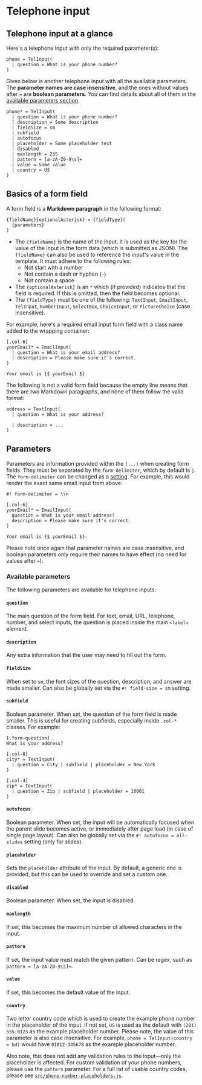 # Telephone input

## Telephone input at a glance

Here's a telephone input with only the required parameter(s):

```text
phone = TelInput(
  | question = What is your phone number?
)
```

Given below is another telephone input with all the available parameters. The **parameter names are case insensitive**, and the ones without values after `=` are **boolean parameters**. You can find details about all of them in the [available parameters section](#available-parameters).

```text
phone* = TelInput(
  | question = What is your phone number?
  | description = Some description
  | fieldSize = sm
  | subfield
  | autofocus
  | placeholder = Some placeholder text
  | disabled
  | maxlength = 255
  | pattern = [a-zA-Z0-9\s]+
  | value = Some value
  | country = US
)
```

## Basics of a form field

A form field is a **Markdown paragraph** in the following format:

```text
{fieldName}{optionalAsterisk} = {fieldType}(
  {parameters}
)
```

- The `{fieldName}` is the name of the input. It is used as the key for the value of the input in the form data (which is submitted as JSON). The `{fieldName}` can also be used to reference the input's value in the template. It must adhere to the following rules:
  - Not start with a number
  - Not contain a dash or hyphen (`-`)
  - Not contain a space
- The `{optionalAsterisk}` is an `*` which (if provided) indicates that the field is required. If this is omitted, then the field becomes optional.
- The `{fieldType}` must be one of the following: `TextInput`, `EmailInput`, `TelInput`, `NumberInput`, `SelectBox`, `ChoiceInput`, or `PictureChoice` (case insensitive).

For example, here's a required email input form field with a class name added to the wrapping container:

```text
[.col-6]
yourEmail* = EmailInput(
  | question = What is your email address?
  | description = Please make sure it's correct.
)

Your email is {$ yourEmail $}.
```

The following is not a valid form field because the empty line means that there are two Markdown paragraphs, and none of them follow the valid format:

```text
address = TextInput(
  | question = What is your address?

  | description = ...
)
```

## Parameters

Parameters are information provided within the `(...)` when creating form fields. They must be separated by the `form-delimiter`, which by default is `|`. The `form-delimiter` can be changed as a [setting](settings/). For example, this would render the exact same email input from above:

```text
#! form-delimiter = \\n

[.col-6]
yourEmail* = EmailInput(
  question = What is your email address?
  description = Please make sure it's correct.
)

Your email is {$ yourEmail $}.
```

Please note once again that parameter names are case insensitive, and boolean parameters only require their names to have effect (no need for values after `=`).

### Available parameters

The following parameters are available for telephone inputs:

#### `question`

The main question of the form field. For text, email, URL, telephone, number, and select inputs, the question is placed inside the main `<label>` element.

#### `description`

Any extra information that the user may need to fill out the form.

#### `fieldSize`

When set to `sm`, the font sizes of the question, description, and answer are made smaller. Can also be globally set via the `#! field-size = sm` setting.

#### `subfield`

Boolean parameter. When set, the question of the form field is made smaller. This is useful for creating subfields, especially inside `.col-*` classes. For example:

```text
[.form-question]
What is your address?

[.col-8]
city* = TextInput(
  | question = City | subfield | placeholder = New York
)

[.col-4]
zip* = TextInput(
  | question = Zip | subfield | placeholder = 10001
)
```

#### `autofocus`

Boolean parameter. When set, the input will be automatically focused when the parent slide becomes active, or immediately after page load (in case of single page layout). Can also be globally set via the `#! autofocus = all-slides` setting (only for slides).

#### `placeholder`

Sets the `placeholder` attribute of the input. By default, a generic one is provided, but this can be used to override and set a custom one.

#### `disabled`

Boolean parameter. When set, the input is disabled.

#### `maxlength`

If set, this becomes the maximum number of allowed characters in the input.

#### `pattern`

If set, the input value must match the given pattern. Can be regex, such as `pattern = [a-zA-Z0-9\s]+`.

#### `value`

If set, this becomes the default value of the input.

#### `country`

Two letter country code which is used to create the example phone number in the placeholder of the input. If not set, `US` is used as the default with `(201) 555-0123` as the example placeholder number. Please note, the value of this parameter is also case insensitive. For example, `phone = TelInput(country = bd)` would have `01812-345678` as the example placeholder number.

Also note, this does not add any validation rules to the input&mdash;only the placeholder is affected. For custom validation of your phone numbers, please use the `pattern` parameter. For a full list of usable country codes, please see [`src/phone-number-placeholders.js`](https://github.com/blocksmd/blocksmd/blob/main/src/phone-number-placeholders.js).
